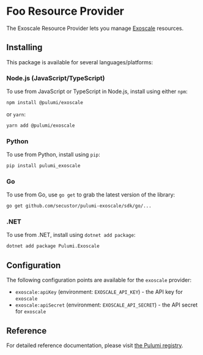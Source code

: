 # Foo Resource Provider

The Exoscale Resource Provider lets you manage [Exoscale](https://www.exoscale.com/) resources.

## Installing

This package is available for several languages/platforms:

### Node.js (JavaScript/TypeScript)

To use from JavaScript or TypeScript in Node.js, install using either `npm`:

```bash
npm install @pulumi/exoscale
```

or `yarn`:

```bash
yarn add @pulumi/exoscale
```

### Python

To use from Python, install using `pip`:

```bash
pip install pulumi_exoscale
```

### Go

To use from Go, use `go get` to grab the latest version of the library:

```bash
go get github.com/secustor/pulumi-exoscale/sdk/go/...
```

### .NET

To use from .NET, install using `dotnet add package`:

```bash
dotnet add package Pulumi.Exoscale
```

## Configuration

The following configuration points are available for the `exoscale` provider:

- `exoscale:apiKey` (environment: `EXOSCALE_API_KEY`) - the API key for `exoscale`
- `exoscale:apiSecret` (environment: `EXOSCALE_API_SECRET`) - the API secret for `exoscale`

## Reference

For detailed reference documentation, please visit [the Pulumi registry](https://www.pulumi.com/registry/packages/exoscale/api-docs/).
